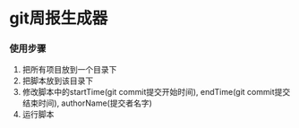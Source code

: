 # git周报生成器

### 使用步骤
1. 把所有项目放到一个目录下
2. 把脚本放到该目录下
3. 修改脚本中的startTime(git commit提交开始时间), endTime(git commit提交结束时间), authorName(提交者名字)
3. 运行脚本
